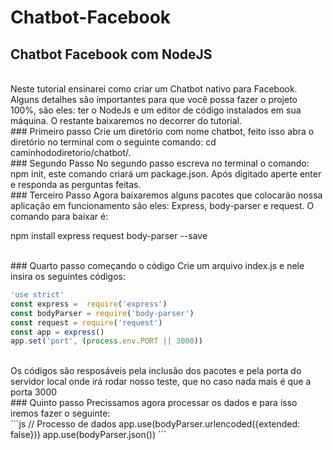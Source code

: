 # Chatbot-Facebook
## Chatbot Facebook com NodeJS
<br>
 Neste tutorial ensinarei como criar um Chatbot nativo para Facebook. Alguns detalhes são importantes para que você possa fazer o projeto 100%, são eles: ter o NodeJs e um editor de código instalados em sua máquina. O restante baixaremos no decorrer do tutorial.
<br>
### Primeiro passo 
 Crie um diretório com nome chatbot, feito isso abra o diretório no terminal com o seguinte comando: cd caminhododiretorio/chatbot/.
<br> 
### Segundo Passo
 No segundo passo escreva no terminal o comando: npm init, este comando criará um package.json. Após digitado aperte enter e responda as perguntas feitas.
<br>
### Terceiro Passo
 Agora baixaremos alguns pacotes que colocarão nossa aplicação em funcionamento são eles: Express, body-parser e request. O comando para baixar é: 
<br>

npm install express request body-parser --save

<br>
### Quarto passo começando o código 
Crie um arquivo index.js e nele insira os seguintes códigos:
<br>

```js
'use strict'
const express =  require('express')
const bodyParser = require('body-parser')
const request = require('request')
const app = express()
app.set('port', (process.env.PORT || 3000))
````
<br>
Os códigos são resposáveis pela inclusão dos pacotes e pela porta do servidor local onde irá rodar nosso teste, que no caso nada mais é que a porta 3000
<br>
### Quinto passo 
Precissamos agora processar os dados e para isso iremos fazer o seguinte: 
<br>
```js
// Processo de dados
app.use(bodyParser.urlencoded({extended: false}))
app.use(bodyParser.json())
```

<br>
